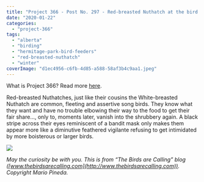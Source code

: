 ```yaml
---
title: "Project 366 - Post No. 297 - Red-breasted Nuthatch at the bird feeder"
date: "2020-01-22"
categories: 
  - "project-366"
tags: 
  - "alberta"
  - "birding"
  - "hermitage-park-bird-feeders"
  - "red-breasted-nuthatch"
  - "winter"
coverImage: "d1ec4956-c6fb-4d85-a588-58af3b4c9aa1.jpeg"
---
```


What is Project 366? Read more [here](https://thebirdsarecalling.com/2019/03/29/project-366/).

Red-breasted Nuthatches, just like their cousins the White-breasted Nuthatch are common, fleeting and assertive song birds. They know what they want and have no trouble elbowing their way to the food to get their fair share..., only to, moments later, vanish into the shrubbery again. A black stripe across their eyes reminiscent of a bandit mask only makes them appear more like a diminutive feathered vigilante refusing to get intimidated by more boisterous or larger birds.

![](https://thebirdsarecallingandimustgo.files.wordpress.com/2020/01/d1ec4956-c6fb-4d85-a588-58af3b4c9aa1.jpeg?w=1024)

_May the curiosity be with you. This is from “The Birds are Calling” blog ([www.thebirdsarecalling.com](http://www.thebirdsarecalling.com)). Copyright Mario Pineda._
